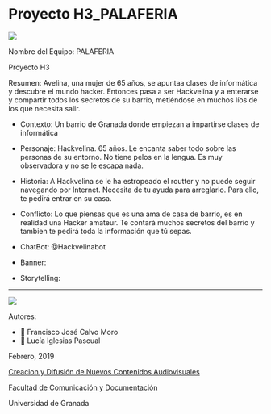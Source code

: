 # Proyecto H3_PALAFERIA

![](https://pbs.twimg.com/profile_images/705223576945700864/FuC-WWlc_400x400.jpg)

Nombre del Equipo: PALAFERIA

Proyecto  H3

Resumen: Avelina, una mujer de 65 años, se apuntaa clases de informática y descubre el mundo hacker. Entonces pasa a ser Hackvelina y a enterarse y compartir todos los secretos de su barrio, metiéndose en muchos líos de los que necesita salir.   


- Contexto:  Un barrio de  Granada donde empiezan a impartirse clases de informática

- Personaje: Hackvelina. 65 años. Le encanta saber todo sobre las personas de su entorno. No tiene pelos en la lengua. Es muy observadora y no se le escapa nada.

- Historia: A Hackvelina se le ha estropeado el routter y no puede seguir navegando por Internet. Necesita de tu ayuda para arreglarlo. Para ello, te pedirá entrar en su casa.

- Conflicto: Lo que piensas que es una ama de casa de barrio, es en realidad una Hacker amateur. Te contará muchos secretos del barrio y tambien te pedirá toda la información que tú sepas. 




- ChatBot:  @Hackvelinabot  

- Banner:  

- Storytelling: 

------
![](https://upload.wikimedia.org/wikipedia/commons/thumb/6/62/CC-BY-SA-Andere_Wikis_%28v%29.svg/200px-CC-BY-SA-Andere_Wikis_%28v%29.svg.png)


Autores: 
- :man: Francisco José Calvo Moro
- :woman: Lucía Iglesias Pascual

<!---
Lista completa de emojis de markDown - https://gist.github.com/rxaviers/7360908) 
-->



Febrero, 2019

[Creacion y Difusión de Nuevos Contenidos Audiovisuales](http://utopolis.ugr.es/medialab)

[Facultad de Comunicación y Documentación](http://fcd.ugr.es)

Universidad de Granada
